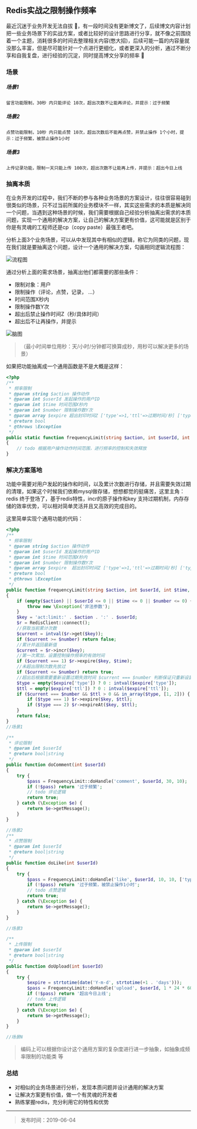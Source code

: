 ## Redis实战之限制操作频率

最近沉迷于业务开发无法自拔 🤣，有一段时间没有更新博文了，后续博文内容计划把一些业务场景下的实战方案，或者比较好的设计思路进行分享，就不像之前围绕着一个主题，消耗很多的时间去整理相关内容(憋大招)，后续可能一篇的内容量就没那么丰富，但是尽可能针对一个点进行更细化，或者更深入的分析，通过不断分享和自我复盘，进行经验的沉淀，同时提高博文分享的频率 🤙




### 场景

##### 场景1

    留言功能限制，30秒 内只能评论 10次，超出次数不让能再评论，并提示：过于频繁
  
##### 场景2

    点赞功能限制，10秒 内只能点赞 10次，超出次数后不能再点赞，并禁止操作 1个小时，提示：过于频繁，被禁止操作1小时
    
##### 场景3

    上传记录功能，限制一天只能上传 100次，超出次数不让能再上传，并提示：超出今日上线
    
### 抽离本质

在业务开发的过程中，我们不断的参与各种业务场景的方案设计，往往很容易碰到很类似的场景，只不过当前所属的业务模块不一样，其实这些需求的本质是解决同一个问题，当遇到这种场景的时候，我们需要根据自己经验分析抽离出需求的本质问题，实现一个通用的解决方案，让自己的解决方案更有价值，这可能就是区别于你是有灵魂的工程师还是cp（copy paste）最强王者吧。

分析上面3个业务场景，可以从中发现其中有相似的逻辑，称它为同类的问题，现在我们就是要抽离这个问题，设计一个通用的解决方案，勾画相同逻辑流程图：

![流程图](http://blog.thankbabe.com/imgs/redis_limit_flow.png?v=4)


通过分析上面的需求场景，抽离出他们都需要的那些条件：

* 限制对象：用户
* 限制操作（评论，点赞，记录， ...）
* 时间范围X秒内
* 限制操作数Y次
* 超出后禁止操作时间Z（秒/具体时间）
* 超出后不让再操作，并提示

![脑图](http://blog.thankbabe.com/imgs/redis_limit.png?v=3)

> （最小时间单位用秒：天/小时/分钟都可换算成秒，用秒可以解决更多的场景）




如果把功能抽离成一个通用函数是不是大概是这样：

```php
<?php
/**
 * 频率限制
 * @param string $action 操作动作
 * @param int $userId 发起操作的用户ID
 * @param int $time 时间范围X秒内
 * @param int $number 限制操作数Y次
 * @param array $expire 超出封印时间Z ['type'=>1,'ttl'=>过期时间/秒] ['type'=>2,'ttl'=>具体过期时间戳] 二选一
 * @return bool
 * @throws \Exception
 */
public static function frequencyLimit(string $action, int $userId, int $time, int $number, $expire = [])
{
    // todo 根据用户操作动作时间范围，进行频率的控制和失效释放
}

```


### 解决方案落地

功能中需要对用户发起的操作和时间，以及累计次数进行存储，并且需要失效过期的清理，如果这个时候我们依赖mysql做存储，想想都觉的挺痛苦，这里主角：redis 终于登场了，基于redis特性，incr的原子操作和key 支持过期机制，内存存储的效率优势，可以相对简单灵活并且又高效的完成目的。

这里简单实现个通用功能的代码：

```php
<?php
/**
 * 频率限制
 * @param string $action 操作动作
 * @param int $userId 发起操作的用户ID
 * @param int $time 时间范围X秒内
 * @param int $number 限制操作数Y次
 * @param array $expire  超出封印时间Z ['type'=>1,'ttl'=>过期时间/秒] ['type'=>2,'ttl'=>具体过期时间戳] 二选一
 * @return bool
 * @throws \Exception
 */
public function frequencyLimit(string $action, int $userId, int $time, int $number, $expire = [])
{
    if (empty($action) || $userId <= 0 || $time <= 0 || $number <= 0) {
        throw new \Exception('非法参数');
    }
    $key = 'act:limit:' . $action . ':' . $userId;
    $r = RedisClient::connect();
    //获取当前累计次数
    $current = intval($r->get($key));
    if ($current >= $number) return false;
    //累计并返回最新值
    $current = $r->incr($key);
    //第一次累加，设置控制操作频率的有效时间
    if ($current === 1) $r->expire($key, $time);
    //未超出限制次数先放过
    if ($current <= $number) return true;
    //超出后根据需要重新设置过期失效时间 $current === $number 判断保证只重新设置一次
    $type = empty($expire['type']) ? 0 : intval($expire['type']);
    $ttl = empty($expire['ttl']) ? 0 : intval($expire['ttl']);
    if ($current === $number && $ttl > 0 && in_array($type, [1, 2])) {
        if ($type === 1) $r->expire($key, $ttl);
        if ($type === 2) $r->expireAt($key, $ttl);
    }
    return false;
}
//场景1

/**
 * 评论限制
 * @param int $userId
 * @return bool|string
 */
public function doComment(int $userId)
{
    try {
        $pass = FrequencyLimit::doHandle('comment', $userId, 30, 10);
        if (!$pass) return '过于频繁';
        // todo 评论逻辑
        return true;
    } catch (\Exception $e) {
        return $e->getMessage();
    }
}

//场景2
/**
 * 点赞限制
 * @param int $userId
 * @return bool|string
 */
public function doLike(int $userId)
{
    try {
        $pass = FrequencyLimit::doHandle('like', $userId, 10, 10, ['type' => 1, 'ttl' => 1 * 60 * 60]);
        if (!$pass) return '过于频繁，被禁止操作1小时';
        // todo 点赞逻辑
        return true;
    } catch (\Exception $e) {
        return $e->getMessage();
    }
}

//场景3

/**
 * 上传限制
 * @param int $userId
 * @return bool|string
 */
public function doUpload(int $userId)
{
    try {
        $expire = strtotime(date('Y-m-d', strtotime(+1 . 'days')));
        $pass = FrequencyLimit::doHandle('upload', $userId, 1 * 24 * 60 * 60, 100, ['type' => 2, 'ttl' => $expire]);
        if (!$pass) return '超出今日上线';
        // todo 上传逻辑
        return true;
    } catch (\Exception $e) {
        return $e->getMessage();
    }
}

//场景N
```

> 编码上可以根据你设计这个通用方案的复杂度进行进一步抽象，如抽象成频率限制的功能类 等

### 总结
* 对相似的业务场景进行分析，发现本质问题并设计通用的解决方案
* 让解决方案更有价值，做一个有灵魂的开发者
* 熟练掌握redis，充分利用它的特性和优势

---

> 发布时间：2019-06-04